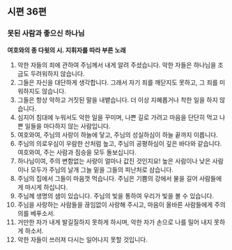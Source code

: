 ## 시편 36편

### 못된 사람과 좋으신 하나님
**여호와의 종 다윗의 시. 지휘자를 따라 부른 노래**
1. 악한 자들의 죄에 관하여 주님께서 내게 알려 주셨습니다. 악한 자들은 하나님을 조금도 두려워하지 않습니다.
2. 그들은 자신을 대단하게 생각합니다. 그래서 자기 죄를 깨닫지도 못하고, 그 죄를 미워하지도 않습니다.
3. 그들은 항상 악하고 거짓된 말을 내뱉습니다. 더 이상 지혜롭거나 착한 일을 하지 않습니다.
4. 심지어 침대에 누워서도 악한 일을 꾸미며, 나쁜 길로 가려고 마음을 단단히 먹고 나쁜 일들을 마다하지 않는 사람입니다.
5. 여호와여, 주님의 사랑이 하늘에 닿고, 주님의 성실하심이 하늘 끝까지 이릅니다.
6. 주님의 의로우심이 우람한 산처럼 높고, 주님의 공평하심이 깊은 바다와 같습니다. 여호와여, 주는 사람과 짐승을 모두 돌보십니다.
7. 하나님이여, 주의 변함없는 사랑이 얼마나 값진 것인지요! 높은 사람이나 낮은 사람이나 모두가 주님의 날개 그늘 밑을 그들의 피난처로 삼습니다.
8. 주님의 집에서 그들이 마음껏 먹습니다. 주님은 기쁨의 강에서 물을 길어 사람들에게 마시게 하십니다.
9. 주님께 생명의 샘이 있습니다. 주님의 빛을 통하여 우리가 빛을 볼 수 있습니다.
10. 주님을 사랑하는 사람들을 끊임없이 사랑해 주시고, 마음이 올바른 사람들에게 주의 의를 베푸소서.
11. 거만한 자가 내게 발길질하지 못하게 하시며, 악한 자가 손으로 나를 밀어 내지 못하게 하소서.
12. 악한 자들이 쓰러져 다시는 일어나지 못할 것입니다.